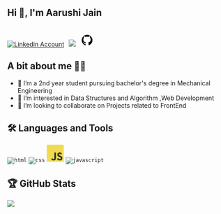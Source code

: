 
<!-- Your title -->
## Hi  	&#128075;, I'm Aarushi Jain

<br>
<a href="https://www.linkedin.com/in/aarushi-jain-8b7bbb256/"><img src="https://cdn.worldvectorlogo.com/logos/linkedin-icon-2.svg" title="Linkedin" alt="Linkedin Account" width="30"/></a> 
&ensp;<a href="mailto:aarushijain1014@gmail.com"><img  width="30" src="https://www.vectorlogo.zone/logos/gmail/gmail-icon.svg" /></a>
&ensp;<a href="https://github.com/aarushijain1"><img src="https://github.com/FrancescoXX/FrancescoXX/blob/main/untitled-2_5.png" title="GitHub" alt="GitHub" width="30"/></a>&ensp;
<br>
 

<!-- Talking about you -->
## A bit about me 🙋‍♂️
- 👯 I’m a 2nd year student pursuing bachelor's degree in Mechanical Engineering
- 👀 I’m interested in Data Structures and Algorithm ,Web Development
- 💞️ I’m looking to collaborate on Projects related to FrontEnd


## 🛠️ Languages and Tools

<code><img height="30" src="https://cdn.jsdelivr.net/gh/devicons/devicon@latest/icons/html5/html5-plain.svg" alt="html"></code>
<code><img height="30" src="https://cdn.jsdelivr.net/gh/devicons/devicon@latest/icons/css3/css3-plain.svg" alt="css"></code>
<code><img src="https://raw.githubusercontent.com/devicons/devicon/master/icons/javascript/javascript-original.svg" alt="javascript" width="40" height="40"/></code>
<code><img src="https://w7.pngwing.com/pngs/46/626/png-transparent-c-logo-the-c-programming-language-computer-icons-computer-programming-source-code-programming-miscellaneous-template-blue.png" alt="javascript" width="40" height="40"/></code>
## 🏆 GitHub Stats


  <img height="150" src="https://github-readme-stats-git-masterrstaa-rickstaa.vercel.app/api?username=aarushijain1&theme=react&show_icons=true&count_private=true" />&nbsp;&nbsp;
 


 
